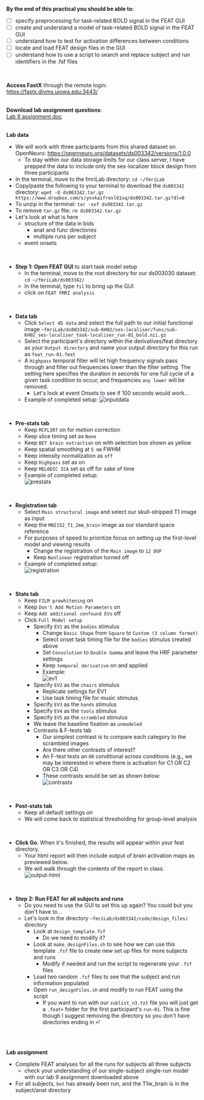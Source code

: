 **By the end of this practical you should be able to:** <br/>
* [ ] specify preprocessing for task-related BOLD signal in the FEAT GUI <br/>
* [ ] create and understand a model of task-related BOLD signal in the FEAT GUI <br/>
* [ ] understand how to test for activation differences between conditions <br/>
* [ ] locate and load FEAT design files in the GUI <br/>
* [ ] understand how to use a script to search and replace subject and run identifiers in the .fsf files <br/>
<br/>

**Access FastX** through the remote login: <br>
https://fastx.divms.uiowa.edu:3443/  <br/>
<br/>

**Download lab assignment questions**: <br>
[Lab 9 assignment doc](https://www.dropbox.com/s/737my9269f4w20p/Lab-09.docx?dl=0) <br>
<br/>


**Lab data** <br>
* We will work with three participants from this shared dataset on OpenNeuro: https://openneuro.org/datasets/ds003342/versions/1.0.0
    * To stay within our data storage limits for our class server, I have prepped the data to include only the ses-localizer block design from three participants
* In the terminal, move to the fmriLab directory: `cd ~/fmriLab`
* Copy/paste the following to your terminal to download the `ds003342` directory: `wget -O ds003342.tar.gz https://www.dropbox.com/s/ynskaifrexl61xq/ds003342.tar.gz?dl=0`
* To unzip in the terminal: `tar -xvf ds003342.tar.gz`
* To remove `tar.gz` file: `rm ds003342.tar.gz`
* Let's look at what is here
    * structure of the data in bids
        * anat and func directories
        * multiple runs per subject
    * event onsets
</br>


* **Step 1: Open FEAT GUI** to start task model setup
    * In the terminal, move to the root directory for our ds003030 dataset: `cd ~/fmriLab/ds003342/` 
    * In the terminal, type `fsl` to bring up the GUI
    * click on `FEAT FMRI analysis`

</br>


* **Data tab**
    * Click `Select 4D data` and select the full path to our initial functional image `~fmriLab/ds003342/sub-KH02/ses-localiser/func/sub-KH02_ses-localiser_task-localiser_run-01_bold.nii.gz`
    * Select the participant's directory within the derivatives/feat directory as your `Output directory` and name your output directory for this run as `feat_run-01.feat`
    * A `Highpass` temporal filter will let high frequency signals pass through and filter out frequencies lower than the filter setting. The setting here specifies the duration in seconds for one full cycle of a given task condition to occur, and frequencies `any lower` will be removed.
        * Let's look at event Onsets to see if 100 seconds would work...
    * Example of completed setup: 
    ![inputdata](images/practical_feat_singlesubject_input-data.png)

</br>

* **Pre-stats tab**
    * Keep `MCFLIRT` on for motion correction
    * Keep slice timing set as `None`
    * Keep `BET brain extraction` on with selection box shown as yellow
    * Keep spatial smoothing at `5 mm` FWHM
    * Keep intensity normalization as `off`
    * Keep `Highpass` set as on
    * Keep `MELODIC ICA` set as off for sake of time 
    * Example of completed setup: <br>
    ![prestats](images/practical_feat_singlesubject_prestats.png)
</br>

* **Registration tab**
    * Select `Main structural image` and select our skull-stripped T1 image as input
    * Keep the `MNI152_T1_2mm_brain` image as our standard space reference
    * For purposes of speed to prioritize focus on setting up the first-level model and viewing results
        * Change the registration of the `Main image` to `12 DOF`
        * Keep `Nonlinear` registration turned off
    * Example of completed setup: <br>
    ![registration](images/practical_feat_singlesubject_registration.png)
</br>

* **Stats tab**
    * Keep `FILM prewhitening` on
    * Keep `Don't Add Motion Parameters` on
    * Keep `Add additional confound EVs` off
    * Click `Full Model setup`
        * Specify `EV1` as the `bodies` stimulus
            * Change `Basic Shape` from `Square` to `Custom (3 column format)`
            * Select onset task timing file for the `bodies` stimulus created above
            * Set `Convolution` to `Double Gamma` and leave the HRF parameter settings
            * Keep `temporal derivative` on and applied
            * Example: <br>
            ![ev1](images/practical_feat_singlesubject_EV1.png)
        * Specify `EV2` as the `chairs` stimulus
            * Replicate settings for EV1
            * Use task timing file for music stimulus
        * Specify `EV3` as the `hands` stimulus
        * Specify `EV4` as the `tools` stimulus
        * Specify `EV5` as the `scrambled` stimulus
        * We leave the baseline fixation as `unmodeled` 
        * Contrasts & F-tests tab
            * Our simplest contrast is to compare each category to the scrambled images
            * Are there other contrasts of interest?
            * An F-test tests an `OR` conditional across conditions (e.g., we may be interested in where there is activation for C1 OR C2 OR C3 OR C4)
            * These contrasts would be set as shown below: <br>
            ![contrasts](images/practical_feat_singlesubject_contrasts.png)
           
        
</br>

* **Post-stats tab**
    * Keep all default settings on
    * We will come back to statistical thresholding for group-level analysis 

</br>

* **Click Go**. When it's finished, the results will appear within your feat directory. 
    * Your html report will then include output of brain activation maps as previewed below. 
    * We will walk through the contents of the report in class. <br>
    ![output-html](images/practical_feat_singlesubject_output-html.png)

</br>



* **Step 2: Run FEAT for all subjects and runs**
    * Do you need to use the GUI to set this up again?  You could but you don't have to...
    * Let's look in the directory `~fmriLab/ds003342/code/design_files/` directory 
        * Look at `design_template.fsf`
            * Do we need to modify it?
        * Look at `make_designFiles.sh` to see how we can use this template `.fsf` file to create new set up files for more subjects and runs
            * Modify if needed and run the script to regenerate your `.fsf` files
        * Load two random `.fsf` files to see that the subject and run information populated
        * Open `run_designFiles.sh` and modify to run FEAT using the script
            * If you want to run with our `sublist_n3.txt` file you will just get a `.feat+` folder for the first participant's `run-01`. This is fine though I suggest removing the directory so you don't have directories ending in `+`!

</br>
</br>

**Lab assignment**
* Complete FEAT analyses for all the runs for subjects all three subjects 
    * check your understanding of our single-subject single-run model with our lab 9 assignment downloaded above
* For all subjects, `bet` has already been run, and the T1w_brain is in the subject/anat directory

</br>
